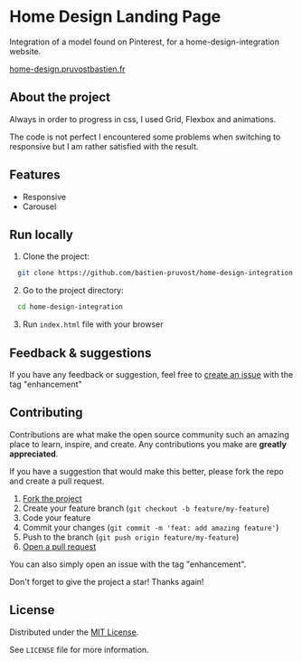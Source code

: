 <!-- prettier-ignore-start -->

<!-- Rename all occurences with Cmd + D :

Home Design landing page
home-design-integration
home-design.pruvostbastien.fr
https://home-design.pruvostbastien.fr
https://github.com/bastien-pruvost/home-design-integration

 -->

# Home Design Landing Page

Integration of a model found on Pinterest, for a home-design-integration website.

[home-design.pruvostbastien.fr](https://home-design.pruvostbastien.fr)


## About the project

Always in order to progress in css, I used Grid, Flexbox and animations.

The code is not perfect I encountered some problems when switching to responsive but I am rather satisfied with the result.


## Features

- Responsive
- Carousel


## Run locally

1. Clone the project:

```bash
  git clone https://github.com/bastien-pruvost/home-design-integration.git
```

2. Go to the project directory:

```bash
  cd home-design-integration
```

3. Run `index.html` file with your browser


## Feedback & suggestions

If you have any feedback or suggestion, feel free to [create an issue](https://github.com/bastien-pruvost/home-design-integration/issues) with the tag "enhancement"


## Contributing

Contributions are what make the open source community such an amazing place to learn, inspire, and create. Any contributions you make are **greatly appreciated**.

If you have a suggestion that would make this better, please fork the repo and create a pull request.

1. [Fork the project](https://github.com/bastien-pruvost/home-design-integration/fork)
2. Create your feature branch (`git checkout -b feature/my-feature`)
3. Code your feature
4. Commit your changes (`git commit -m 'feat: add amazing feature'`)
5. Push to the branch (`git push origin feature/my-feature`)
6. [Open a pull request](https://github.com/bastien-pruvost/home-design-integration/compare)

You can also simply open an issue with the tag "enhancement".

Don't forget to give the project a star! Thanks again!


## License

Distributed under the [MIT License](https://choosealicense.com/licenses/mit).

See `LICENSE` file for more information.



<!-- prettier-ignore-end -->
